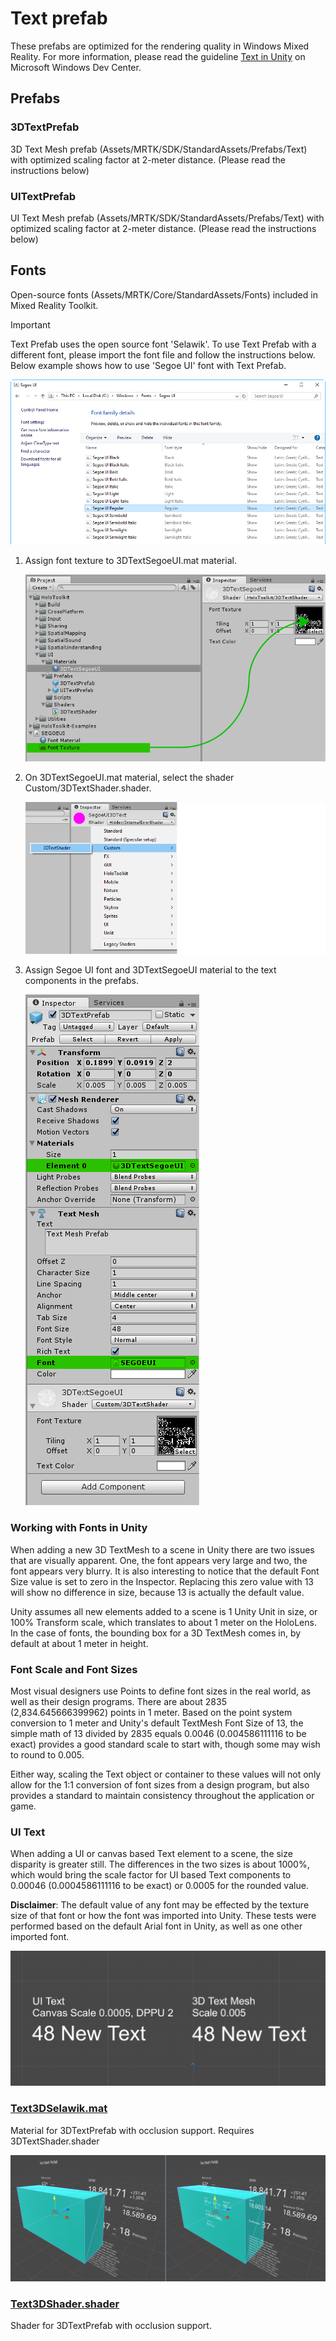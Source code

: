 # Text prefab

These prefabs are optimized for the rendering quality in Windows Mixed Reality. For more information, please read the guideline [Text in Unity](https://docs.microsoft.com/windows/mixed-reality/text-in-unity) on Microsoft Windows Dev Center.

## Prefabs

### 3DTextPrefab

3D Text Mesh prefab (Assets/MRTK/SDK/StandardAssets/Prefabs/Text) with optimized scaling factor at 2-meter distance. (Please read the instructions below)

### UITextPrefab

UI Text Mesh prefab (Assets/MRTK/SDK/StandardAssets/Prefabs/Text) with optimized scaling factor at 2-meter distance. (Please read the instructions below)

## Fonts

Open-source fonts (Assets/MRTK/Core/StandardAssets/Fonts) included in Mixed Reality Toolkit.

> [!IMPORTANT]
> Text Prefab uses the open source font 'Selawik'. To use Text Prefab with a different font, please import the font file and follow the instructions below. Below example shows how to use 'Segoe UI' font with Text Prefab.

![Importing Segoe UI font file](../images/text-prefab/TextPrefabInstructions01.png)

1. Assign font texture to 3DTextSegoeUI.mat material.

    ![Assigning font texture](../images/text-prefab/TextPrefabInstructions02.png)

1. On 3DTextSegoeUI.mat material, select the shader Custom/3DTextShader.shader.

    ![Assigning shader](../images/text-prefab/TextPrefabInstructions03.png)

1. Assign Segoe UI font and 3DTextSegoeUI material to the text components in the prefabs.

    ![Assigning font file and material](../images/text-prefab/TextPrefabInstructions04.png)

### Working with Fonts in Unity

When adding a new 3D TextMesh to a scene in Unity there are two issues that are visually apparent. One, the font appears very large and two, the font appears very blurry. It is also interesting to notice that the default Font Size value is set to zero in the Inspector. Replacing this zero value with 13 will show no difference in size, because 13 is actually the default value.

Unity assumes all new elements added to a scene is 1 Unity Unit in size, or 100%  Transform scale, which translates to about 1 meter on the HoloLens. In the case of fonts, the bounding box for a 3D TextMesh comes in, by default at about 1 meter in height.

### Font Scale and Font Sizes

Most visual designers use Points to define font sizes in the real world, as well as their design programs. There are about 2835 (2,834.645666399962) points in 1 meter. Based on the point system conversion to 1 meter and Unity's default TextMesh Font Size of 13, the simple math of 13 divided by 2835 equals 0.0046 (0.004586111116 to be exact) provides a good standard scale to start with, though some may wish to round to 0.005.

Either way, scaling the Text object or container to these values will not only allow for the 1:1 conversion of font sizes from a design program, but also provides a standard to maintain consistency throughout the application or game.

### UI Text

When adding a UI or canvas based Text element to a scene, the size disparity is greater still. The differences in the two sizes is about 1000%, which would bring the scale factor for UI based Text components to 0.00046 (0.0004586111116 to be exact) or 0.0005 for the rounded value.

**Disclaimer**: The default value of any font may be effected by the texture size of that font or how the font was imported into Unity. These tests were performed based on the default Arial font in Unity, as well as one other imported font.

![Font size with scaling factors](../images/text-prefab/TextPrefabInstructions07.png)

### [Text3DSelawik.mat](https://github.com/microsoft/MixedRealityToolkit-Unity/tree/mrtk_development/Assets/MRTK/StandardAssets/Materials)

Material for 3DTextPrefab with occlusion support. Requires 3DTextShader.shader

![Default Font material vs 3DTextSegoeUI material](../images/text-prefab/TextPrefabInstructions06.png)

### [Text3DShader.shader](https://github.com/microsoft/MixedRealityToolkit-Unity/tree/mrtk_development/Assets/MRTK/StandardAssets/Shaders)

Shader for 3DTextPrefab with occlusion support.
